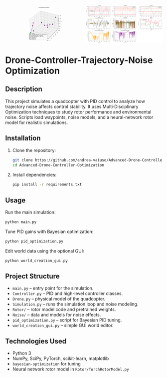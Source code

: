 <div style="display: flex; gap: 10px;">
  <img src="Pic/anim.gif" alt="Simulation Animation" width="49%">
  <img src="Pic/logs.png" alt="Simulation Logs" width="49%">
</div>

# Drone-Controller-Trajectory-Noise Optimization

## Description
This project simulates a quadcopter with PID control to analyze how trajectory noise affects control stability. It uses Multi‑Disciplinary Optimization techniques to study rotor performance and environmental noise. Scripts load waypoints, noise models, and a neural-network rotor model for realistic simulations.

## Installation
1. Clone the repository:
   ```bash
   git clone https://github.com/andrea-vaiuso/Advanced-Drone-Controller-Optimization.git
   cd Advanced-Drone-Controller-Optimization
   ```

2. Install dependencies:
   ```bash
   pip install -r requirements.txt
   ```

## Usage
Run the main simulation:
```bash
python main.py
```

Tune PID gains with Bayesian optimization:
```bash
python pid_optimization.py
```

Edit world data using the optional GUI:
```bash
python world_creation_gui.py
```

## Project Structure
- `main.py` – entry point for the simulation.
- `Controller.py` – PID and high-level controller classes.
- `Drone.py` – physical model of the quadcopter.
- `Simulation.py` – runs the simulation loop and noise modeling.
- `Rotor/` – rotor model code and pretrained weights.
- `Noise/` – data and models for noise effects.
- `pid_optimization.py` – script for Bayesian PID tuning.
- `world_creation_gui.py` – simple GUI world editor.

## Technologies Used
- Python 3
- NumPy, SciPy, PyTorch, scikit-learn, matplotlib
- `bayesian-optimization` for tuning
- Neural network rotor model in `Rotor/TorchRotorModel.py`

